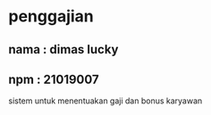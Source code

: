 # penggajian
## nama : dimas lucky
## npm : 21019007
sistem untuk menentuakan gaji dan bonus karyawan
